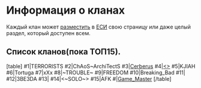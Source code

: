 # Информация о кланах
Каждый клан может [разместить](/sys/about/join) в [ЕСИ](/sys) свою страницу или даже целый раздел, который доступен всем.
## Список кланов(пока ТОП15).
[table]
#1|TERRORISTS
#2|ChAoS~ArchiTectS
#3|[Cerberus](/sys/clan/13)
#4|[<<STORM>>](/sys/clan/10)
#5|KJIAH
#6|Tortuga
#7|xXx
#8|~TROUBLE~
#9|FREEDOM
#10|Breaking_Bad
#11|<MIR>
#12|3BE3DA
#13|<ENIGMA>
#14|<~SOLO~>
#15|AFK
#|[Game_Master](/sys/clan/25)
[/table]